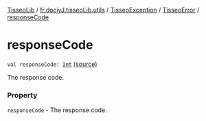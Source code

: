 [TisseoLib](../../../index.md) / [fr.docjyJ.tisseoLib.utils](../../index.md) / [TisseoException](../index.md) / [TisseoError](index.md) / [responseCode](./response-code.md)

# responseCode

`val responseCode: `[`Int`](https://kotlinlang.org/api/latest/jvm/stdlib/kotlin/-int/index.html) [(source)](https://github.com/docjyJ/TisseoLib/tree/master/src/main/kotlin/fr/docjyJ/tisseoLib/utils/TisseoException.kt#L29)

The response code.

### Property

`responseCode` - The response code.